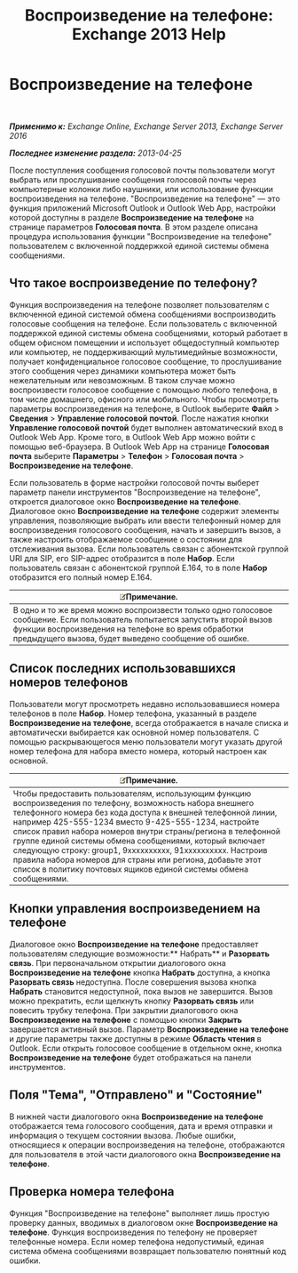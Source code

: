﻿---
title: 'Воспроизведение на телефоне: Exchange 2013 Help'
TOCTitle: Воспроизведение на телефоне
ms:assetid: 511e4950-340a-48cc-a020-35d11e76b993
ms:mtpsurl: https://technet.microsoft.com/ru-ru/library/Dn205136(v=EXCHG.150)
ms:contentKeyID: 54652089
ms.date: 05/22/2018
mtps_version: v=EXCHG.150
ms.translationtype: MT
---

# Воспроизведение на телефоне

 

_**Применимо к:** Exchange Online, Exchange Server 2013, Exchange Server 2016_

_**Последнее изменение раздела:** 2013-04-25_

После поступления сообщения голосовой почты пользователи могут выбрать или прослушивание сообщения голосовой почты через компьютерные колонки либо наушники, или использование функции воспроизведения на телефоне. "Воспроизведение на телефоне" — это функция приложений Microsoft Outlook и Outlook Web App, настройки которой доступны в разделе **Воспроизведение на телефоне** на странице параметров **Голосовая почта**. В этом разделе описана процедура использования функции "Воспроизведение на телефоне" пользователем с включенной поддержкой единой системы обмена сообщениями.

## Что такое воспроизведение по телефону?

Функция воспроизведения на телефоне позволяет пользователям с включенной единой системой обмена сообщениями воспроизводить голосовые сообщения на телефоне. Если пользователь с включенной поддержкой единой системы обмена сообщениями, который работает в общем офисном помещении и использует общедоступный компьютер или компьютер, не поддерживающий мультимедийные возможности, получает конфиденциальное голосовое сообщение, то прослушивание этого сообщения через динамики компьютера может быть нежелательным или невозможным. В таком случае можно воспроизвести голосовое сообщение с помощью любого телефона, в том числе домашнего, офисного или мобильного. Чтобы просмотреть параметры воспроизведения на телефоне, в Outlook выберите **Файл** \> **Сведения** \> **Управление голосовой почтой**. После нажатия кнопки **Управление голосовой почтой** будет выполнен автоматический вход в Outlook Web App. Кроме того, в Outlook Web App можно войти с помощью веб-браузера. В Outlook Web App на странице **Голосовая почта** выберите **Параметры** \> **Телефон** \> **Голосовая почта** \> **Воспроизведение на телефоне**.

Если пользователь в форме настройки голосовой почты выберет параметр панели инструментов "Воспроизведение на телефоне", откроется диалоговое окно **Воспроизведение на телефоне**. Диалоговое окно **Воспроизведение на телефоне** содержит элементы управления, позволяющие выбрать или ввести телефонный номер для воспроизведения голосового сообщения, начать и завершить вызов, а также настроить отображаемое сообщение о состоянии для отслеживания вызова. Если пользователь связан с абонентской группой URI для SIP, его SIP-адрес отобразится в поле **Набор**. Если пользователь связан с абонентской группой E.164, то в поле **Набор** отобразится его полный номер E.164.

<table>
<thead>
<tr class="header">
<th><img src="images/JJ126620.note(EXCHG.150).gif" title="Примечание" alt="Примечание" />Примечание.</th>
</tr>
</thead>
<tbody>
<tr class="odd">
<td>В одно и то же время можно воспроизвести только одно голосовое сообщение. Если пользователь попытается запустить второй вызов функции воспроизведения на телефоне во время обработки предыдущего вызова, будет выведено сообщение об ошибке.</td>
</tr>
</tbody>
</table>


## Список последних использовавшихся номеров телефонов

Пользователи могут просмотреть недавно использовавшиеся номера телефонов в поле **Набор**. Номер телефона, указанный в разделе **Воспроизведение на телефоне**, всегда отображается в начале списка и автоматически выбирается как основной номер пользователя. С помощью раскрывающегося меню пользователи могут указать другой номер телефона для набора вместо номера, который настроен как основной.

<table>
<thead>
<tr class="header">
<th><img src="images/JJ126620.note(EXCHG.150).gif" title="Примечание" alt="Примечание" />Примечание.</th>
</tr>
</thead>
<tbody>
<tr class="odd">
<td>Чтобы предоставить пользователям, использующим функцию воспроизведения по телефону, возможность набора внешнего телефонного номера без кода доступа к внешней телефонной линии, например 425-555-1234 вместо 9-425-555-1234, настройте список правил набора номеров внутри страны/региона в телефонной группе единой системы обмена сообщениями, который включает следующую строку: group1, 9xxxxxxxxxx, 91xxxxxxxxxx. Настроив правила набора номеров для страны или региона, добавьте этот список в политику почтовых ящиков единой системы обмена сообщениями.</td>
</tr>
</tbody>
</table>


## Кнопки управления воспроизведением на телефоне

Диалоговое окно **Воспроизведение на телефоне** предоставляет пользователям следующие возможности:** Набрать** и **Разорвать связь**. При первоначальном открытии диалогового окна **Воспроизведение на телефоне** кнопка **Набрать** доступна, а кнопка **Разорвать связь** недоступна. После совершения вызова кнопка **Набрать** становится недоступной, пока вызов не завершится. Вызов можно прекратить, если щелкнуть кнопку **Разорвать связь** или повесить трубку телефона. При закрытии диалогового окна **Воспроизведение на телефоне** с помощью кнопки **Закрыть** завершается активный вызов. Параметр **Воспроизведение на телефоне** и другие параметры также доступны в режиме **Область чтения** в Outlook. Если открыть голосовое сообщение в отдельном окне, кнопка **Воспроизведение на телефоне** будет отображаться на панели инструментов.

## Поля "Тема", "Отправлено" и "Состояние"

В нижней части диалогового окна **Воспроизведение на телефоне** отображается тема голосового сообщения, дата и время отправки и информация о текущем состоянии вызова. Любые ошибки, относящиеся к операции воспроизведения на телефоне, отображаются для пользователя в этой части диалогового окна **Воспроизведение на телефоне**.

## Проверка номера телефона

Функция "Воспроизведение на телефоне" выполняет лишь простую проверку данных, вводимых в диалоговом окне **Воспроизведение на телефоне**. Функция воспроизведения по телефону не проверяет телефонные номера. Если номер телефона недопустимый, единая система обмена сообщениями возвращает пользователю понятный код ошибки.


